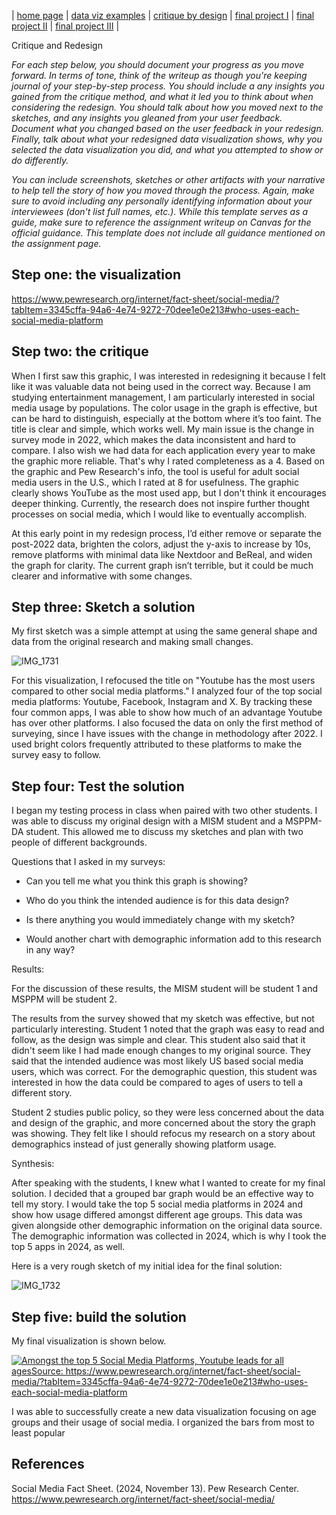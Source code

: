 | [home page](https://cmustudent.github.io/tswd-portfolio-templates/) | [data viz examples](dataviz-examples) | [critique by design](critique-by-design) | [final project I](final-project-part-one) | [final project II](final-project-part-two) | [final project III](final-project-part-three) |

Critique and Redesign


_For each step below, you should document your progress as you move forward.  In terms of tone, think of the writeup as though you're keeping journal of your step-by-step process.   You should include a any insights you gained from the critique method, and what it led you to think about when considering the redesign.  You should talk about how you moved next to the sketches, and any insights you gleaned from your user feedback.  Document what you changed based on the user feedback in your redesign.  Finally, talk about what your redesigned data visualization shows, why you selected the data visualization you did, and what you attempted to show or do differently._

_You can include screenshots, sketches or other artifacts with your narrative to help tell the story of how you moved through the process.  Again, make sure to avoid including any personally identifying information about your interviewees (don't list full names, etc.).  While this template serves as a guide, make sure to reference the assignment writeup on Canvas for the official guidance.  This template does not include all guidance mentioned on the assignment page._

## Step one: the visualization

https://www.pewresearch.org/internet/fact-sheet/social-media/?tabItem=3345cffa-94a6-4e74-9272-70dee1e0e213#who-uses-each-social-media-platform

## Step two: the critique

When I first saw this graphic, I was interested in redesigning it because I felt like it was valuable data not being used in the correct way. Because I am studying entertainment management, I am particularly interested in social media usage by populations. The color usage in the graph is effective, but can be hard to distinguish, especially at the bottom where it’s too faint. The title is clear and simple, which works well. My main issue is the change in survey mode in 2022, which makes the data inconsistent and hard to compare. I also wish we had data for each application every year to make the graphic more reliable. That's why I rated completeness as a 4. Based on the graphic and Pew Research's info, the tool is useful for adult social media users in the U.S., which I rated at 8 for usefulness. The graphic clearly shows YouTube as the most used app, but I don't think it encourages deeper thinking. Currently, the research does not inspire further thought processes on social media, which I would like to eventually accomplish. 

At this early point in my redesign process, I’d either remove or separate the post-2022 data, brighten the colors, adjust the y-axis to increase by 10s, remove platforms with minimal data like Nextdoor and BeReal, and widen the graph for clarity. The current graph isn’t terrible, but it could be much clearer and informative with some changes.

## Step three: Sketch a solution

My first sketch was a simple attempt at using the same general shape and data from the original research and making small changes. 

![IMG_1731](https://github.com/user-attachments/assets/3d841c41-fc19-4d94-8c6d-a1c22dd6c58f)

For this visualization, I refocused the title on "Youtube has the most users compared to other social media platforms." I analyzed four of the top social media platforms: Youtube, Facebook, Instagram and X. By tracking these four common apps, I was able to show how much of an advantage Youtube has over other platforms. I also focused the data on only the first method of surveying, since I have issues with the change in methodology after 2022. I used bright colors frequently attributed to these platforms to make the survey easy to follow. 


## Step four: Test the solution

I began my testing process in class when paired with two other students. I was able to discuss my original design with a MISM student and a MSPPM-DA student. This allowed me to discuss my sketches and plan with two people of different backgrounds.

Questions that I asked in my surveys:

- Can you tell me what you think this graph is showing?

- Who do you think the intended audience is for this data design?

- Is there anything you would immediately change with my sketch?

- Would another chart with demographic information add to this research in any way?


Results: 

For the discussion of these results, the MISM student will be student 1 and MSPPM will be student 2. 

The results from the survey showed that my sketch was effective, but not particularly interesting. Student 1 noted that the graph was easy to read and follow, as the design was simple and clear. This student also said that it didn't seem like I had made enough changes to my original source. They said that the intended audience was most likely US based social media users, which was correct. For the demographic question, this student was interested in how the data could be compared to ages of users to tell a different story.

Student 2 studies public policy, so they were less concerned about the data and design of the graphic, and more concerned about the story the graph was showing. They felt like I should refocus my research on a story about demographics instead of just generally showing platform usage. 


Synthesis: 

After speaking with the students, I knew what I wanted to create for my final solution. I decided that a grouped bar graph would be an effective way to tell my story. I would take the top 5 social media platforms in 2024 and show how usage differed amongst different age groups. This data was given alongside other demographic information on the original data source. The demographic information was collected in 2024, which is why I took the top 5 apps in 2024, as well. 

Here is a very rough sketch of my initial idea for the final solution:

![IMG_1732](https://github.com/user-attachments/assets/603d3560-95bf-44d0-9220-92098dc8a832)


## Step five: build the solution

My final visualization is shown below. 

<div class='tableauPlaceholder' id='viz1743564902660' style='position: relative'><noscript><a href='#'><img alt='Amongst the top 5 Social Media Platforms, Youtube leads for all agesSource: https:&#47;&#47;www.pewresearch.org&#47;internet&#47;fact-sheet&#47;social-media&#47;?tabItem=3345cffa-94a6-4e74-9272-70dee1e0e213#who-uses-each-social-media-platform ' src='https:&#47;&#47;public.tableau.com&#47;static&#47;images&#47;So&#47;SocialMediaAges&#47;Sheet1&#47;1_rss.png' style='border: none' /></a></noscript><object class='tableauViz'  style='display:none;'><param name='host_url' value='https%3A%2F%2Fpublic.tableau.com%2F' /> <param name='embed_code_version' value='3' /> <param name='site_root' value='' /><param name='name' value='SocialMediaAges&#47;Sheet1' /><param name='tabs' value='no' /><param name='toolbar' value='yes' /><param name='static_image' value='https:&#47;&#47;public.tableau.com&#47;static&#47;images&#47;So&#47;SocialMediaAges&#47;Sheet1&#47;1.png' /> <param name='animate_transition' value='yes' /><param name='display_static_image' value='yes' /><param name='display_spinner' value='yes' /><param name='display_overlay' value='yes' /><param name='display_count' value='yes' /><param name='language' value='en-US' /><param name='filter' value='publish=yes' /></object></div>                
<script type='text/javascript'>                    
  var divElement = document.getElementById('viz1743564902660');                    
  var vizElement = divElement.getElementsByTagName('object')[0];                    
  vizElement.style.width='100%';vizElement.style.height=(divElement.offsetWidth*0.75)+'px';                    
  var scriptElement = document.createElement('script');                    
  scriptElement.src = 'https://public.tableau.com/javascripts/api/viz_v1.js';                    vizElement.parentNode.insertBefore(scriptElement, vizElement);                
</script>

I was able to successfully create a new data visualization focusing on age groups and their usage of social media. I organized the bars from most to least popular 

## References

Social Media Fact Sheet. (2024, November 13). Pew Research Center. https://www.pewresearch.org/internet/fact-sheet/social-media/



